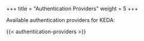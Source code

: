 +++
title = "Authentication Providers"
weight = 5
+++

Available authentication providers for KEDA:

{{< authentication-providers >}}
